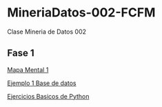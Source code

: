 # MineriaDatos-002-FCFM
Clase Mineria de Datos 002

## Fase 1
[Mapa Mental 1](https://github.com/vladimirmtz/MineriaDatos-002-FCFM/blob/main/MapaMental_1_1688132.pdf)

[Ejemplo 1 Base de datos](https://github.com/vladimirmtz/MineriaDatos-002-FCFM/blob/main/Ej1_BaseDeDatos_Equipo_5.pdf)

[Ejercicios Basicos de Python](https://github.com/vladimirmtz/MineriaDatos-002-FCFM/blob/main/Ej_Python_1688132.ipynb)
